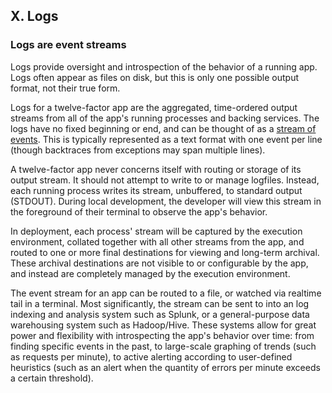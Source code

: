 ## X. Logs
### Logs are event streams

Logs provide oversight and introspection of the behavior of a running app.  Logs often appear as files on disk, but this is only one possible output format, not their true form.

Logs for a twelve-factor app are the aggregated, time-ordered output streams from all of the app's running processes and backing services.  The logs have no fixed beginning or end, and can be thought of as a [stream of events](http://adam.heroku.com/past/2011/4/1/logs_are_streams_not_files/).  This is typically represented as a text format with one event per line (though backtraces from exceptions may span multiple lines).

A twelve-factor app never concerns itself with routing or storage of its output stream.  It should not attempt to write to or manage logfiles.  Instead, each running process writes its stream, unbuffered, to standard output (STDOUT).  During local development, the developer will view this stream in the foreground of their terminal to observe the app's behavior.

In deployment, each process' stream will be captured by the execution environment, collated together with all other streams from the app, and routed to one or more final destinations for viewing and long-term archival.  These archival destinations are not visible to or configurable by the app, and instead are completely managed by the execution environment.

The event stream for an app can be routed to a file, or watched via realtime tail in a terminal.  Most significantly, the stream can be sent to into an log indexing and analysis system such as Splunk, or a general-purpose data warehousing system such as Hadoop/Hive.  These systems allow for great power and flexibility with introspecting the app's behavior over time: from finding specific events in the past, to large-scale graphing of trends (such as requests per minute), to active alerting according to user-defined heuristics (such as an alert when the quantity of errors per minute exceeds a certain threshold).
